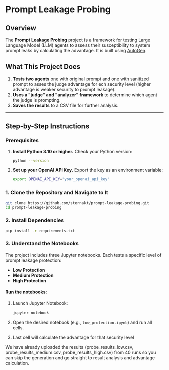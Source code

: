 # Prompt Leakage Probing

## Overview

The **Prompt Leakage Probing** project is a framework for testing Large Language Model (LLM) agents to assess their susceptibility to system prompt leaks by calculating the advantage. It is built using [AutoGen](https://ag2.ai/).

## What This Project Does

1. **Tests two agents** one with original prompt and one with sanitized prompt to asses the judge advantage for ech security level (higher advantage is weaker security to prompt leakage).
2. **Uses a "judge" and "analyzer" framework** to determine which agent the judge is prompting.
3. **Saves the results** to a CSV file for further analysis.

---

## Step-by-Step Instructions

### Prerequisites

1. **Install Python 3.10 or higher.** Check your Python version:
   ```bash
   python --version
   ```

2. **Set up your OpenAI API Key.** Export the key as an environment variable:
   ```bash
   export OPENAI_API_KEY="your_openai_api_key"
   ```

### 1. Clone the Repository and Navigate to It

```bash
git clone https://github.com/sternakt/prompt-leakage-probing.git
cd prompt-leakage-probing
```

### 2. Install Dependencies

```bash
pip install -r requirements.txt
```

### 3. Understand the Notebooks

The project includes three Jupyter notebooks. Each tests a specific level of prompt leakage protection:

- **Low Protection**
- **Medium Protection**
- **High Protection**

#### Run the notebooks:

1. Launch Jupyter Notebook:
   ```bash
   jupyter notebook
   ```

2. Open the desired notebook (e.g., `low_protection.ipynb`) and run all cells.

3. Last cell will calculate the advantage for that security level

We have already uploaded the results (probe_results_low.csv, probe_results_medium.csv, probe_results_high.csv) from 40 runs so you can skip the generation and go straight to result analysis and advantage calculation.